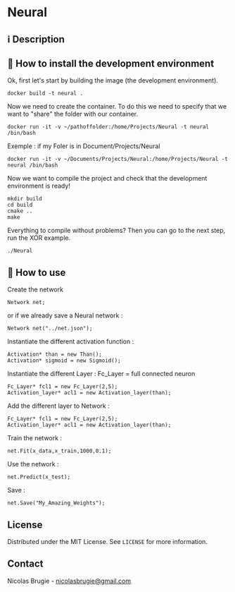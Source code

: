 # Neural


## ℹ️️ Description

## 🔧 How to install the development environment
Ok, first let's start by building the image (the development environment). 
```
docker build -t neural .
```
Now we need to create the container. To do this we need to specify that we want to "share" the folder with our container. 
```
docker run -it -v ~/pathoffolder:/home/Projects/Neural -t neural /bin/bash
```
Exemple : if my Foler is in Document/Projects/Neural
```
docker run -it -v ~/Documents/Projects/Neural:/home/Projects/Neural -t neural /bin/bash
```
Now we want to compile the project and check that the development environment is ready!
```
mkdir build
cd build
cmake ..
make
```
Everything to compile without problems? Then you can go to the next step, run the XOR example.
```
./Neural
```

## 🔧 How to use

Create the network
```
Network net; 
```
or if we already save a Neural network :
```
Network net("../net.json"); 
```
Instantiate the different activation function :
```
Activation* than = new Than();
Activation* sigmoid = new Sigmoid();
```
Instantiate the different Layer : Fc_Layer = full connected neuron
```
Fc_Layer* fcl1 = new Fc_Layer(2,5);
Activation_layer* acl1 = new Activation_layer(than);
```
Add the different layer to Network :
```
Fc_Layer* fcl1 = new Fc_Layer(2,5);
Activation_layer* acl1 = new Activation_layer(than);
```
Train the network : 
```
net.Fit(x_data,x_train,1000,0.1);
```
Use the network :
```
net.Predict(x_test);
```
Save :
```
net.Save("My_Amazing_Weights");
```

<!-- LICENSE -->
## License

Distributed under the MIT License. See `LICENSE` for more information.

<!-- CONTACT -->
## Contact
Nicolas Brugie - nicolasbrugie@gmail.com


